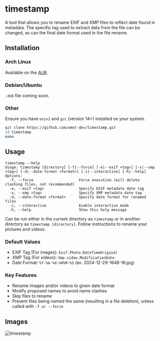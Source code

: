 # timestamp
A tool that allows you to rename EXIF and XMP files to reflect date found in metadata. The specific tag used to extract data from the file can be changed, as can the final date format used in the file rename.

## Installation
### Arch Linux
Available on the [AUR](https://aur.archlinux.org/packages/timestamp).

### Debian/Ubuntu
`.deb` file coming soon.

### Other
Ensure you have `exiv2` and `gcc` (version 14+) installed on your system.
```bash
git clone https://github.com/amot-dev/timestamp.git
cd timestamp
make
```
## Usage
```
timestamp --help
Usage: timestamp [directory] [-f|--force] [-e|--exif <tag>] [-x|--xmp <tag>] [-d|--date-format <format>] [-i|--interactive] [-h|--help]
Options:
  -f, --force                     Force execution (will delete clashing files, not recommended)
  -e, --exif <tag>                Specify EXIF metadata date tag
  -x, --xmp <tag>                 Specify XMP metadata date tag
  -d, --date-format <format>      Specify date format for renamed files
  -i, --interactive               Enable interactive mode
  -h, --help                      Show this help message
```
Can be run either in the current directory as `timestamp` or in another directory as `timestamp [directory]`. Follow instructions to rename your pictures and videos.

### Default Values
- EXIF Tag (For images): `Exif.Photo.DateTimeOriginal`
- XMP Tag (For videos): `Xmp.video.ModificationDate`
- Date Format: `%Y-%m-%d-%H%M-%S` (ex. 2024-12-29-1648-16.jpg)

### Key Features
- Rename images and/or videos to given date format
- Modify proposed names to avoid name clashes
- Skip files to rename
- Prevent files being named the same (resulting in a file deletion), unless called with `-f or --force`

## Images
![timestamp](https://github.com/user-attachments/assets/63100609-7886-449e-8205-3c17f18d2424)


